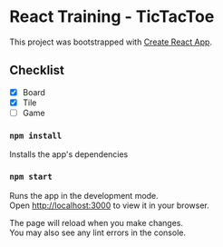 # React Training - TicTacToe

This project was bootstrapped with [Create React App](https://github.com/facebook/create-react-app).

## Checklist

- [x] Board
- [x] Tile
- [ ] Game

### `npm install`

Installs the app's dependencies

### `npm start`

Runs the app in the development mode.\
Open [http://localhost:3000](http://localhost:3000) to view it in your browser.

The page will reload when you make changes.\
You may also see any lint errors in the console.
